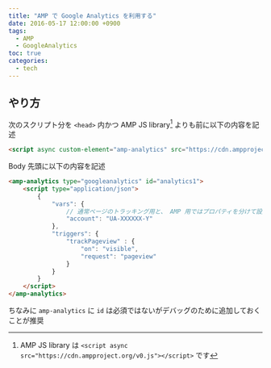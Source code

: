 ```yaml
---
title: "AMP で Google Analytics を利用する"
date: 2016-05-17 12:00:00 +0900
tags:
  - AMP
  - GoogleAnalytics
toc: true
categories:
  - tech
---
```

## やり方

次のスクリプト分を `<head>` 内かつ AMP JS library[^1] よりも前に以下の内容を記述

```html
<script async custom-element="amp-analytics" src="https://cdn.ampproject.org/v0/amp-analytics-0.1.js"></script>
```

Body 先頭に以下の内容を記述

```html
<amp-analytics type="googleanalytics" id="analytics1">
    <script type="application/json">
        {
            "vars": {
                // 通常ページのトラッキング用と、 AMP 用ではプロパティを分けて設定することが推奨
                "account": "UA-XXXXXX-Y"
            },
            "triggers": {
                "trackPageview" : {
                    "on": "visible",
                    "request": "pageview"
                }
            }
        }
    </script>
</amp-analytics>
```

ちなみに `amp-analytics` に `id` は必須ではないがデバッグのために追加しておくことが推奨

[^1]: AMP JS library は `<script async src="https://cdn.ampproject.org/v0.js"></script>` です
